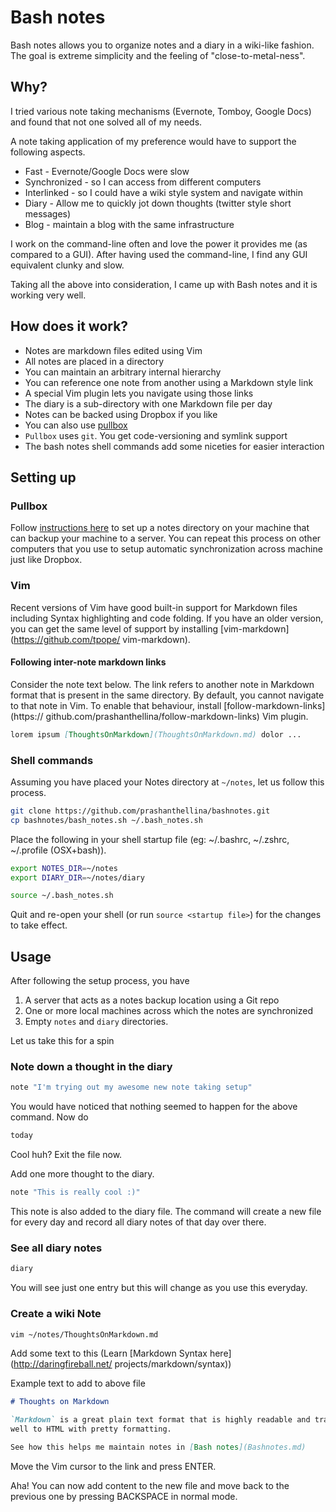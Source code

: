 # Bash notes

Bash notes allows you to organize notes and a diary in a wiki-like fashion.
The goal is extreme simplicity and the feeling of "close-to-metal-ness".

## Why?

I tried various note taking mechanisms (Evernote, Tomboy, Google Docs) and
found that not one solved all of my needs.

A note taking application of my preference would have to support the following
aspects.

- Fast - Evernote/Google Docs were slow
- Synchronized - so I can access from different computers
- Interlinked - so I could have a wiki style system and navigate within
- Diary - Allow me to quickly jot down thoughts (twitter style short messages)
- Blog - maintain a blog with the same infrastructure

I work on the command-line often and love the power it provides me (as compared
to a GUI). After having used the command-line, I find any GUI equivalent clunky
and slow.

Taking all the above into consideration, I came up with Bash notes and it is
working very well.

## How does it work?

* Notes are markdown files edited using Vim
* All notes are placed in a directory
* You can maintain an arbitrary internal hierarchy
* You can reference one note from another using a Markdown style link
* A special Vim plugin lets you navigate using those links
* The diary is a sub-directory with one Markdown file per day
* Notes can be backed using Dropbox if you like
* You can also use [pullbox](http://github.com/prashanthellina/pullbox)
* `Pullbox` uses `git`. You get code-versioning and symlink support
* The bash notes shell commands add some niceties for easier interaction

## Setting up

### Pullbox

Follow [instructions here](http://github.com/prashanthellina/pullbox) to
set up a notes directory on your machine that can backup your machine to
a server. You can repeat this process on other computers that you use to
setup automatic synchronization across machine just like Dropbox.

### Vim

Recent versions of Vim have good built-in support for Markdown files including
Syntax highlighting and code folding. If you have an older version, you can get
the same level of support by installing [vim-markdown](https://github.com/tpope/
vim-markdown).

#### Following inter-note markdown links

Consider the note text below. The link refers to another note in Markdown format
that is present in the same directory. By default, you cannot navigate to that
note in Vim. To enable that behaviour, install [follow-markdown-links](https://
github.com/prashanthellina/follow-markdown-links) Vim plugin.

```markdown
lorem ipsum [ThoughtsOnMarkdown](ThoughtsOnMarkdown.md) dolor ...
```

### Shell commands

Assuming you have placed your Notes directory at `~/notes`, let us follow this
process.

```bash
git clone https://github.com/prashanthellina/bashnotes.git
cp bashnotes/bash_notes.sh ~/.bash_notes.sh
```

Place the following in your shell startup file (eg: ~/.bashrc, ~/.zshrc,
~/.profile (OSX+bash)).

```bash
export NOTES_DIR=~/notes
export DIARY_DIR=~/notes/diary

source ~/.bash_notes.sh
```

Quit and re-open your shell (or run `source <startup file>`) for the changes to
take effect.

## Usage

After following the setup process, you have

1. A server that acts as a notes backup location using a Git repo
1. One or more local machines across which the notes are synchronized
1. Empty `notes` and `diary` directories.

Let us take this for a spin

### Note down a thought in the diary

```bash
note "I'm trying out my awesome new note taking setup"
```

You would have noticed that nothing seemed to happen for the above command. Now
do

```bash
today
```

Cool huh? Exit the file now.

Add one more thought to the diary.

```bash
note "This is really cool :)"
```

This note is also added to the diary file. The command will create a new
file for every day and record all diary notes of that day over there.

### See all diary notes
```bash
diary
```

You will see just one entry but this will change as you use this everyday.

### Create a wiki Note

```bash
vim ~/notes/ThoughtsOnMarkdown.md
```

Add some text to this (Learn [Markdown Syntax here](http://daringfireball.net/
projects/markdown/syntax))

Example text to add to above file

```markdown
# Thoughts on Markdown

`Markdown` is a great plain text format that is highly readable and translates
well to HTML with pretty formatting.

See how this helps me maintain notes in [Bash notes](Bashnotes.md)
```

Move the Vim cursor to the link and press ENTER.

Aha! You can now add content to the new file and move back to the previous one
by pressing BACKSPACE in normal mode.
